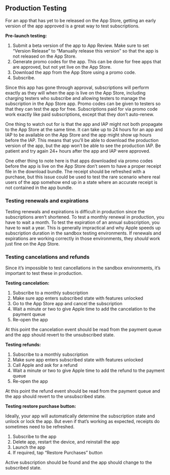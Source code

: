 ## Production Testing

For an app that has yet to be released on the App Store, getting an early version of the app approved is a great way to test subscriptions.

**Pre-launch testing:**

1. Submit a beta version of the app to App Review. Make sure to set “Version Release” to “Manually release this version” so that the app is not released on the App Store.
2. Generate promo codes for the app. This can be done for free apps that are approved, but not yet live on the App Store.
3. Download the app from the App Store using a promo code.
4. Subscribe.

Since this app has gone through approval, subscriptions will perform exactly as they will when the app is live on the App Store, including charging testers who subscribe and allowing testers to manage the subscription in the App Store app. Promo codes can be given to testers so that they can test the app for free. Subscriptions paid for via promo code work exactly like paid subscriptions, except that they don’t auto-renew.

One thing to watch out for is that the app and IAP might not both propagate to the App Store at the same time. It can take up to 24 hours for an app and IAP to be available on the App Store and the app might show up hours before the IAP. This means that you’ll be able to download the production version of the app, but the app won’t be able to see the production IAP. Be patient and try again 24+ hours after the app and IAP were approved.

One other thing to note here is that apps downloaded via promo codes before the app is live on the App Store don’t seem to have a proper receipt file in the download bundle. The receipt should be refreshed with a purchase, but this issue could be used to test the rare scenario where real users of the app somehow end up in a state where an accurate receipt is not contained in the app bundle.

### Testing renewals and expirations

Testing renewals and expirations is difficult in production since the subscriptions aren’t shortened. To test a monthly renewal in production, you have to wait a month. To test the expiration of an annual subscription, you have to wait a year. This is generally impractical and why Apple speeds up subscription duration in the sandbox testing environments. If renewals and expirations are working correctly in those environments, they *should* work just fine on the App Store.

### Testing cancelations and refunds

Since it’s impossible to test cancellations in the sandbox environments, it’s important to test these in production.

**Testing cancelation:**

1. Subscribe to a monthly subscription
2. Make sure app enters subscribed state with features unlocked
3. Go to the App Store app and cancel the subscription
4. Wait a minute or two to give Apple time to add the cancelation to the payment queue
5. Re-open the app

At this point the cancelation event should be read from the payment queue and the app should revert to the unsubscribed state.

**Testing refunds:**

1. Subscribe to a monthly subscription
2. Make sure app enters subscribed state with features unlocked
3. Call Apple and ask for a refund
4. Wait a minute or two to give Apple time to add the refund to the payment queue
5. Re-open the app

At this point the refund event should be read from the payment queue and the app should revert to the unsubscribed state.

**Testing restore purchase button:**

Ideally, your app will automatically determine the subscription state and unlock or lock the app. But even if that’s working as expected, receipts do sometimes need to be refreshed.

1. Subscribe to the app
2. Delete app, restart the device, and reinstall the app
3. Launch the app
4. If required, tap “Restore Purchases” button

Active subscription should be found and the app should change to the subscribed state.